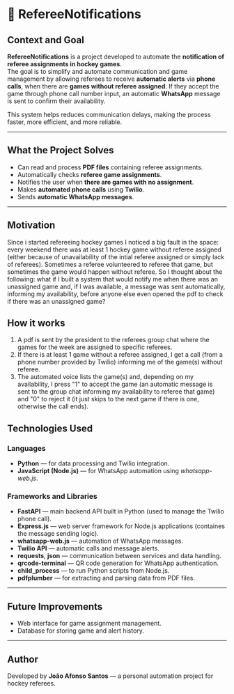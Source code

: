 # 🏑 RefereeNotifications

## Context and Goal

**RefereeNotifications** is a project developed to automate the **notification of referee assignments in hockey games**.  
The goal is to simplify and automate communication and game management by allowing referees to receive **automatic alerts** via **phone calls**, when there are **games without referee assigned**. If they accept the game through phone call number input, an automatic **WhatsApp** message is sent to confirm their availability.

This system helps reduces communication delays, making the process faster, more efficient, and more reliable.

---

## What the Project Solves

- Can read and process **PDF files** containing referee assignments.
- Automatically checks **referee game assignments**.
- Notifies the user when **there are games with no assignment**.
- Makes **automated phone calls** using **Twilio**.
- Sends **automatic WhatsApp messages**.

---

## Motivation

Since i started refereeing hockey games I noticed a big fault in the space: every weekend there was at least 1 hockey game without referee assigned (either because of unavailability of the intial referee assigned or simply lack of referees). Sometimes a referee volunteered to referee that game, but sometimes the game would happen without referee.
So I thought about the following: what if I built a system that would notify me when there was an unassigned game and, if I was available, a message was sent automatically, informing my availability, before anyone else even opened the pdf to check if there was an unassigned game?

## How it works

1. A pdf is sent by the president to the referees group chat where the games for the week are assigned to specific referees.
2. If there is at least 1 game without a referee assigned, I get a call (from a phone number provided by Twilio) informing me of the game(s) without referee.
3. The automated voice lists the game(s) and, depending on my availability, I press "1" to accept the game (an automatic message is sent to the group chat informing my availability to referee that game) and "0" to reject it (it just skips to the next game if there is one, otherwise the call ends).

## Technologies Used

### Languages
- **Python** — for data processing and Twilio integration.  
- **JavaScript (Node.js)** — for WhatsApp automation using *whatsapp-web.js*.

### Frameworks and Libraries
- **FastAPI** — main backend API built in Python (used to manage the Twilio phone call).  
- **Express.js** — web server framework for Node.js applications (containes the message sending logic).  
- **whatsapp-web.js** — automation of WhatsApp messages.  
- **Twilio API** — automatic calls and message alerts.  
- **requests**, **json** — communication between services and data handling.  
- **qrcode-terminal** — QR code generation for WhatsApp authentication.  
- **child_process** — to run Python scripts from Node.js.
- **pdfplumber** — for extracting and parsing data from PDF files.
---

## Future Improvements
- Web interface for game assignment management.  
- Database for storing game and alert history.  

---

## Author
Developed by **João Afonso Santos** — a personal automation project for hockey referees.
